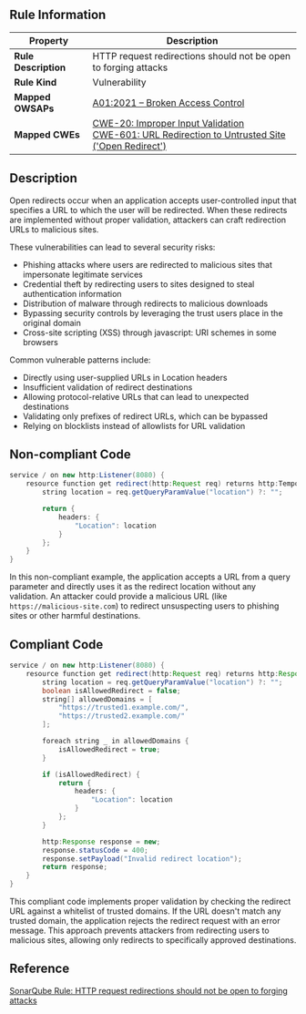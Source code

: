 ## Rule Information

| Property | Description |
|---------|-------------|
| **Rule Description** | HTTP request redirections should not be open to forging attacks |
| **Rule Kind** | Vulnerability |
| **Mapped OWSAPs** | [A01:2021 – Broken Access Control](https://owasp.org/Top10/A01_2021-Broken_Access_Control/) |
| **Mapped CWEs** | [CWE-20: Improper Input Validation](https://cwe.mitre.org/data/definitions/20.html)<br>[CWE-601: URL Redirection to Untrusted Site ('Open Redirect')](https://cwe.mitre.org/data/definitions/601.html) |

## Description

Open redirects occur when an application accepts user-controlled input that specifies a URL to which the user will be redirected. When these redirects are implemented without proper validation, attackers can craft redirection URLs to malicious sites.

These vulnerabilities can lead to several security risks:

- Phishing attacks where users are redirected to malicious sites that impersonate legitimate services
- Credential theft by redirecting users to sites designed to steal authentication information
- Distribution of malware through redirects to malicious downloads
- Bypassing security controls by leveraging the trust users place in the original domain
- Cross-site scripting (XSS) through javascript: URI schemes in some browsers

Common vulnerable patterns include:

- Directly using user-supplied URLs in Location headers
- Insufficient validation of redirect destinations
- Allowing protocol-relative URLs that can lead to unexpected destinations
- Validating only prefixes of redirect URLs, which can be bypassed
- Relying on blocklists instead of allowlists for URL validation

## Non-compliant Code

```java
service / on new http:Listener(8080) {
    resource function get redirect(http:Request req) returns http:TemporaryRedirect {
        string location = req.getQueryParamValue("location") ?: "";

        return {
            headers: {
                "Location": location
            }
        };
    }
}
```

In this non-compliant example, the application accepts a URL from a query parameter and directly uses it as the redirect location without any validation. An attacker could provide a malicious URL (like `https://malicious-site.com`) to redirect unsuspecting users to phishing sites or other harmful destinations.

## Compliant Code

```java
service / on new http:Listener(8080) {
    resource function get redirect(http:Request req) returns http:Response|http:TemporaryRedirect|error {
        string location = req.getQueryParamValue("location") ?: "";
        boolean isAllowedRedirect = false;
        string[] allowedDomains = [
            "https://trusted1.example.com/",
            "https://trusted2.example.com/"
        ];

        foreach string _ in allowedDomains {
            isAllowedRedirect = true;
        }

        if (isAllowedRedirect) {
            return {
                headers: {
                    "Location": location
                }
            };
        }

        http:Response response = new;
        response.statusCode = 400;
        response.setPayload("Invalid redirect location");
        return response;
    }
}
```

This compliant code implements proper validation by checking the redirect URL against a whitelist of trusted domains. If the URL doesn't match any trusted domain, the application rejects the redirect request with an error message. This approach prevents attackers from redirecting users to malicious sites, allowing only redirects to specifically approved destinations.

## Reference

[SonarQube Rule: HTTP request redirections should not be open to forging attacks](https://rules.sonarsource.com/java/RSPEC-5146/)
